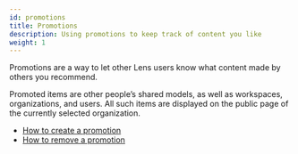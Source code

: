 ```yaml
---
id: promotions
title: Promotions
description: Using promotions to keep track of content you like
weight: 1
---
```


Promotions are a way to let other Lens users know what content made by others you recommend.

Promoted items are other people’s shared models, as well as workspaces, organizations, and users. All such items are displayed on the public page of the currently selected organization.

- [How to create a promotion](/docs/promotions-bookmarks/promotions/add-promotion)
- [How to remove a promotion](/docs/promotions-bookmarks/promotions/remove-promotion)
